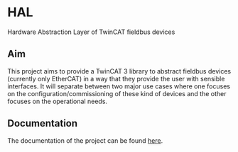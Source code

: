 # HAL
Hardware Abstraction Layer of TwinCAT fieldbus devices 

## Aim
This project aims to provide a TwinCAT 3 library to abstract fieldbus devices (currently only EtherCAT) in a way that they provide the user with sensible interfaces. It will separate between two major use cases where one focuses on the configuration/commissioning of these kind of devices and the other focuses on the operational needs.


## Documentation
The documentation of the project can be found [here](https://tobiasfreyermuth.github.io/TcHAL/).
